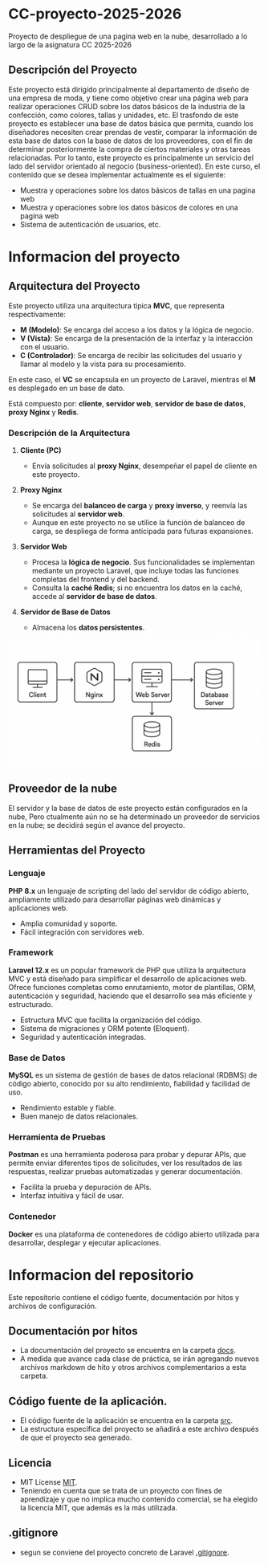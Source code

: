 # CC-proyecto-2025-2026
Proyecto de despliegue de una pagina web en la nube, desarrollado a lo largo de la asignatura CC 2025-2026

## Descripción del Proyecto
Este proyecto está dirigido principalmente al departamento de diseño de una empresa de moda, y tiene como objetivo crear una 
página web para realizar operaciones CRUD sobre los datos básicos de la industria de la confección, como colores, tallas y unidades, etc.
El trasfondo de este proyecto es establecer una base de datos básica que permita, cuando los diseñadores necesiten crear prendas de vestir, comparar la información de esta base de datos con la base de datos de los proveedores, con el fin de determinar posteriormente la compra de ciertos materiales y otras tareas relacionadas.
Por lo tanto, este proyecto es principalmente un servicio del lado del servidor orientado al negocio (business-oriented). En este curso, el contenido que se desea implementar actualmente es el siguiente:

- Muestra y operaciones sobre los datos básicos de tallas en una pagina web
- Muestra y operaciones sobre los datos básicos de colores en una pagina web
- Sistema de autenticación de usuarios, etc.


# Informacion del proyecto


## Arquitectura del Proyecto
Este proyecto utiliza una arquitectura típica **MVC**, que representa respectivamente:  

- **M (Modelo)**: Se encarga del acceso a los datos y la lógica de negocio.  
- **V (Vista)**: Se encarga de la presentación de la interfaz y la interacción con el usuario.  
- **C (Controlador)**: Se encarga de recibir las solicitudes del usuario y llamar al modelo y la vista para su procesamiento.

En este caso, el **VC** se encapsula en un proyecto de Laravel, mientras el **M** es desplegado en un base de dato.

Está compuesto por: **cliente**, **servidor web**, **servidor de base de datos**, **proxy Nginx** y **Redis**.

### Descripción de la Arquitectura

1. **Cliente (PC)**  
   - Envía solicitudes al **proxy Nginx**, desempeñar el papel de cliente en este proyecto.

2. **Proxy Nginx**  
   - Se encarga del **balanceo de carga** y **proxy inverso**, y reenvía las solicitudes al **servidor web**.
   - Aunque en este proyecto no se utilice la función de balanceo de carga, se despliega de forma anticipada para futuras expansiones.

3. **Servidor Web**  
   - Procesa la **lógica de negocio**. Sus funcionalidades se implementan mediante un proyecto Laravel, que incluye todas las funciones completas del frontend y del backend. 
   - Consulta la **caché Redis**; si no encuentra los datos en la caché, accede al **servidor de base de datos**.

4. **Servidor de Base de Datos**  
   - Almacena los **datos persistentes**.

![Arquitectura del Proyecto](/docs/imgs/estructura-proyecto.png)


## Proveedor de la nube
El servidor y la base de datos de este proyecto están configurados en la nube, Pero ctualmente aún no se ha determinado un proveedor de servicios en la nube; 
se decidirá según el avance del proyecto.


## Herramientas del Proyecto

### Lenguaje
**PHP 8.x**  un lenguaje de scripting del lado del servidor de código abierto, ampliamente utilizado para desarrollar páginas web dinámicas y aplicaciones web.

- Amplia comunidad y soporte.  
- Fácil integración con servidores web.  

### Framework
**Laravel 12.x** es un popular framework de PHP que utiliza la arquitectura MVC y está diseñado para simplificar el desarrollo de aplicaciones web. Ofrece funciones completas como enrutamiento, motor de plantillas, ORM, autenticación y seguridad, haciendo que el desarrollo sea más eficiente y estructurado.

- Estructura MVC que facilita la organización del código.  
- Sistema de migraciones y ORM potente (Eloquent).  
- Seguridad y autenticación integradas.

### Base de Datos
**MySQL** es un sistema de gestión de bases de datos relacional (RDBMS) de código abierto, conocido por su alto rendimiento, fiabilidad y facilidad de uso.

- Rendimiento estable y fiable.  
- Buen manejo de datos relacionales.

### Herramienta de Pruebas
**Postman** es una herramienta poderosa para probar y depurar APIs, que permite enviar diferentes tipos de solicitudes, ver los resultados de las respuestas, realizar pruebas automatizadas y generar documentación.

- Facilita la prueba y depuración de APIs.  
- Interfaz intuitiva y fácil de usar.

### Contenedor
**Docker** es una plataforma de contenedores de código abierto utilizada para desarrollar, desplegar y ejecutar aplicaciones.


# Informacion del repositorio
Este repositorio contiene el código fuente, documentación por hitos y archivos de configuración.


## Documentación por hitos
- La documentación del proyecto se encuentra en la carpeta [docs](docs/).
- A medida que avance cada clase de práctica, se irán agregando nuevos archivos markdown de hito y otros archivos complementarios a esta carpeta.


## Código fuente de la aplicación.
- El código fuente de la aplicación se encuentra en la carpeta [src](src/).
- La estructura específica del proyecto se añadirá a este archivo después de que el proyecto sea generado.


## Licencia
- MIT License [MIT](LICENSE).
- Teniendo en cuenta que se trata de un proyecto con fines de aprendizaje y que no implica mucho contenido comercial, 
se ha elegido la licencia MIT, que además es la más utilizada.


## .gitignore
- segun se conviene del proyecto concreto de Laravel [.gitignore](.gitignore).

